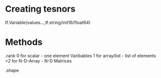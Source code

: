 # Creating tesnors
  tf.Variable(values...,tf.string/init16/float64)

# Methods
  .rank 
    0 for scalar - one element Varibables
    1 for array/list - list of elements
    >2 for N-D-Array - N-D Matrices
  
  .shape
